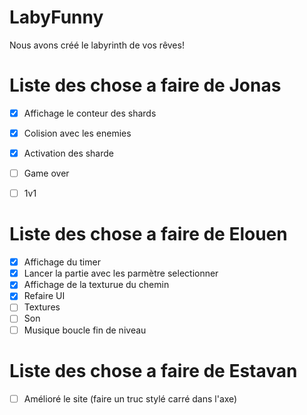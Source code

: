 # LabyFunny

Nous avons créé le labyrinth de vos rêves!

# Liste des chose a faire de Jonas 

- [x] Affichage le conteur des shards
- [x] Colision avec les enemies
- [X] Activation des sharde
- [ ] Game over
- [ ] 1v1


# Liste des chose a faire de Elouen 

- [x] Affichage du timer
- [x] Lancer la partie avec les parmètre selectionner
- [x] Affichage de la texturue du chemin
- [x] Refaire UI
- [ ] Textures
- [ ] Son
- [ ] Musique boucle fin de niveau

# Liste des chose a faire de Estavan

- [ ] Amélioré le site (faire un truc stylé carré dans l'axe)
      
